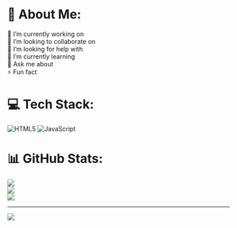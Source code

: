 # 💫 About Me:
🔭 I’m currently working on<br>👯 I’m looking to collaborate on<br>🤝 I’m looking for help with<br>🌱 I’m currently learning<br>💬 Ask me about<br>⚡ Fun fact


# 💻 Tech Stack:
![HTML5](https://img.shields.io/badge/html5-%23E34F26.svg?style=for-the-badge&logo=html5&logoColor=white) ![JavaScript](https://img.shields.io/badge/javascript-%23323330.svg?style=for-the-badge&logo=javascript&logoColor=%23F7DF1E)
# 📊 GitHub Stats:
![](https://github-readme-stats.vercel.app/api?username=zyin-jessie&theme=dark&hide_border=false&include_all_commits=false&count_private=false)<br/>
![](https://github-readme-streak-stats.herokuapp.com/?user=zyin-jessie&theme=dark&hide_border=false)<br/>
![](https://github-readme-stats.vercel.app/api/top-langs/?username=zyin-jessie&theme=dark&hide_border=false&include_all_commits=false&count_private=false&layout=compact)

---
[![](https://visitcount.itsvg.in/api?id=zyin-jessie&icon=0&color=0)](https://visitcount.itsvg.in)

<!-- Proudly created with GPRM ( https://gprm.itsvg.in ) -->
